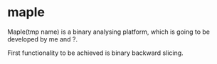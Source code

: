 # maple
Maple(tmp name) is a binary analysing platform, which is going to be developed by me and ?.

First functionality to be achieved is binary backward slicing.
